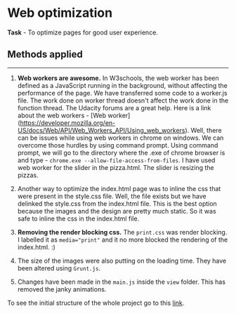 # Web optimization

**Task** - To optimize pages for good user experience.

## Methods applied
---
1. **Web workers are awesome.** In W3schools, the web worker has been defined as a JavaScript running in the background, without affecting the performance of the page. We have transferred some code to a worker.js file. The work done on worker thread doesn't affect the work done in the function thread. The Udacity forums are a great help.  Here is a link about the web workers - [Web worker] (https://developer.mozilla.org/en-US/docs/Web/API/Web_Workers_API/Using_web_workers).  Well, there can be issues while using web workers in chrome on windows. We can overcome those hurdles by using command prompt. Using command prompt, we will go to the directory where the .exe of chrome browser is and type - `chrome.exe --allow-file-access-from-files`. I have used web worker for the slider in the pizza.html. The slider is resizing the pizzas.

2. Another way to optimize the index.html page was to inline the css that were present in the style.css file. Well, the file exists but we have delinked the style.css from the index.html file. This is the best option because the images and the design are pretty much static. So it was safe to inline the css in the index.html file.

3. **Removing the render blocking css.** The `print.css` was render blocking. I labelled it as `media="print"` and it no more blocked the rendering of the index.html. :)

4. The size of the images were also putting on the loading time. They have been altered using `Grunt.js`.

5. Changes have been made in the `main.js` inside the `view` folder. This has removed the janky animations.



To see the initial structure of the whole project go to this [link](https://github.com/udacity/frontend-nanodegree-mobile-portfolio). 
